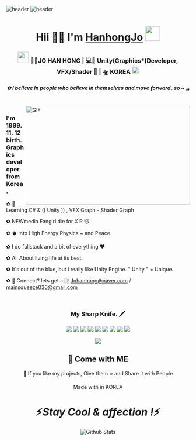 

![header](https://capsule-render.vercel.app/api?type=waving&color=#7FFF00&height=100&section=header&text=&fontSize=33)
![header](https://capsule-render.vercel.app/api?type=egg&color=#FFDEAD&height=80&section=header&text=&fontSize=33)
<div align="center">
   <h1>Hii 🐻‍❄️  I'm <a href="https://hemant.codes">HanhongJo</a> <img src="https://media.giphy.com/media/hvRJCLFzcasrR4ia7z/giphy.gif" width="40px"> </h1>
   
   
</div>


<div align="center">
<h3><img src="https://media.giphy.com/media/WUlplcMpOCEmTGBtBW/giphy.gif" width="30"> 🐻‍❄️JO HAN HONG | 💻🎀 Unity(Graphics*)Developer, VFX/Shader 🎀 | 🛸 KOREA <img src="https://media.giphy.com/media/WUlplcMpOCEmTGBtBW/giphy.gif" width="20"></h3>
</div>



 <h5 align="center">
   <i> 
   ✿ I believe in people who believe in themselves and move forward..so ~ ❠   </i>
  </h5>

<br />
<img align="right" height="270px" width="450px" alt="GIF" src="https://media.giphy.com/media/3FjEPbKqEPhPpmC8uY/giphy.gif" />
<p align="center">
  <h3> I'm 1999. 11. 12 birth. Graphics developer from Korea.</h3>
</p>

 ✿ 🎁 Learning C# &  (( Unity )) , VFX Graph - Shader Graph
 
 ✿  NEWmedia Fangirl die for X R 😼

 ✿ 🫀 Into High Energy Physics ~ and Peace.
 
 ✿ I do fullstack and a bit of everything :heart:
 
 ✿  All About living life at its best.

 ✿  It's out of the blue, but i really like Unity Engine. " Unity " = Unique.
  
 ✿ 💬 Connect? lets get  👉🏼 Johanhong@naver.com / mainsqueeze030@gmail.com
 
  </a>

</p>

<br />
<h3 align="center"><b>My Sharp Knife. 🗡️ </b></h3>
<p align="center">
  <!-- For more icons please follow  https://github.com/MikeCodesDotNET/ColoredBadges -->

  
<img src="https://img.shields.io/badge/unity-%23000000.svg?style=for-the-badge&logo=unity&logoColor=white"/>
  <img src="https://img.shields.io/badge/c%23-%23239120.svg?style=for-the-badge&logo=c-sharp&logoColor=white"/>
  <img src="https://img.shields.io/badge/Visualstudio-7776AB?style=for-the-badge&logo=VisualStudio&logoColor=white"/>
    <img src="https://img.shields.io/badge/VFX Graph-2972AB?style=for-the-badge&logo=Heart&logoColor=black"/>
     <img src="https://img.shields.io/badge/ShaderGraph-2222AB?style=for-the-badge&logo=Heart&logoColor=black"/>
       <img src="https://img.shields.io/badge/AR-1000AB?style=for-the-badge&logo=Heart&logoColor=black"/>
        <img src="https://img.shields.io/badge/MotionGraphic-0001AB?style=for-the-badge&logo=Heart&logoColor=black"/>
       <img src="https://img.shields.io/badge/GPU Love-1111AB?style=for-the-badge&logo=Heart&logoColor=black"/>
<img src="https://img.shields.io/badge/unrealengine-%23313131.svg?style=for-the-badge&logo=unrealengine&logoColor=white"/>
 

</p>
</p>

<bt />


<p align="center">
   <img src="https://github.com/remainaloof/UNITY-C/assets/142482805/21abe169-9100-4e5c-8b40-8ca00c153e14">
</p>


   


<h2 align="center">🤝 Come with ME </h2>

<p align="center">💙 If you like my projects, Give them ⭐ and Share it with People</p>
</p>
<p align="center">Made with in KOREA</p>

<h1 align='center'>⚡<i>Stay Cool & affection !</i>⚡</h1>

<p align="center">
        <img src="https://raw.githubusercontent.com/mayhemantt/mayhemantt/Update/svg/Bottom.svg" alt="Github Stats" />
</p>
